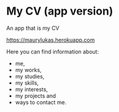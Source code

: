 # My CV (app version)
 An app that is my CV

https://maurylukas.herokuapp.com

 Here you can find information about:
- me,
- my works,
- my studies,
- my skills,
- my interests,
- my projects and
- ways to contact me.